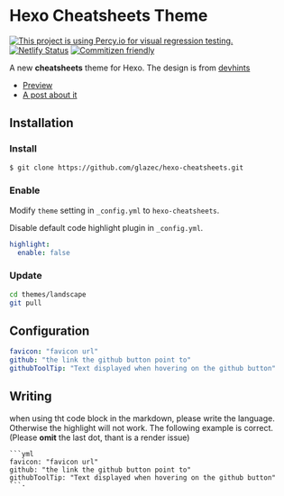 # Hexo Cheatsheets Theme
[![This project is using Percy.io for visual regression testing.](https://percy.io/static/images/percy-badge.svg)](https://percy.io/glaze/cheatsheets)
[![Netlify Status](https://api.netlify.com/api/v1/badges/5df0cfa1-c9c6-4898-a2cb-f99a2ac72585/deploy-status)](https://cheatsheetspreview.netlify.com/)
[![Commitizen friendly](https://img.shields.io/badge/commitizen-friendly-brightgreen.svg)](http://commitizen.github.io/cz-cli/)

A new **cheatsheets** theme for Hexo.
The design is from [devhints](http://devhints.io)

- [Preview](http://cheatsheets.inevitable.tech)
- [A post about it](https://www.inevitable.tech/posts/59f1905d/)

## Installation

### Install

```bash
$ git clone https://github.com/glazec/hexo-cheatsheets.git
```

### Enable

Modify `theme` setting in `_config.yml` to `hexo-cheatsheets`.

Disable default code highlight plugin in `_config.yml`.

```yml
highlight:
  enable: false
```

### Update

```bash
cd themes/landscape
git pull
```

## Configuration

```yml
favicon: "favicon url"
github: "the link the github button point to"
githubToolTip: "Text displayed when hovering on the github button"
```

## Writing

when using tht code block in the markdown, please write the language. Otherwise the highlight will not work.
The following example is correct.(Please **omit** the last dot, thant is a render issue)

```
```yml
favicon: "favicon url"
github: "the link the github button point to"
githubToolTip: "Text displayed when hovering on the github button"
```·

